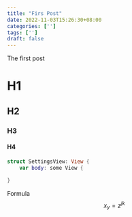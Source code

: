 ```yaml
---
title: "Firs Post"
date: 2022-11-03T15:26:30+08:00
categories: ['']
tags: ['']
draft: false
---
```


The first post

# H1
## H2
### H3
#### H4

```swift
struct SettingsView: View {
    var body: some View {
      
}

```

Formula
$$x_{y} = z^{jk}$$